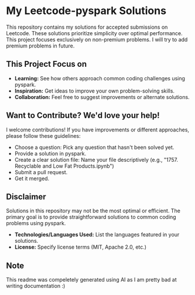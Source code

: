# My Leetcode-pyspark Solutions

This repository contains my solutions for accepted submissions on Leetcode. These solutions prioritize simplicity over optimal performance. This project focuses exclusively on non-premium problems. I will try to add premium problems in future.

## This Project Focus on

* **Learning:** See how others approach common coding challenges using pyspark.
* **Inspiration:** Get ideas to improve your own problem-solving skills. 
* **Collaboration:** Feel free to suggest improvements or alternate solutions.

## Want to Contribute? We'd love your help!

I welcome contributions! If you have improvements or different approaches, please follow these guidelines:

* Choose a question: Pick any question that hasn't been solved yet.
* Provide a solution in pyspark.
* Create a clear solution file: Name your file descriptively (e.g., "1757. Recyclable and Low Fat Products.ipynb")
* Submit a pull request.
* Get it merged.

## Disclaimer

Solutions in this repository may not be the most optimal or efficient. The primary goal is to provide straightforward solutions to common coding problems using pyspark.

* **Technologies/Languages Used:** List the languages featured in your solutions.
* **License:** Specify license terms (MIT, Apache 2.0, etc.) 

## Note
This readme was compeletely generated using AI as I am pretty bad at writing documentation :) 
